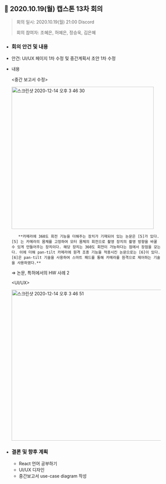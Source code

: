## 📍 2020.10.19(월) 캡스톤 13차 회의
> 회의 일시: 2020.10.19(월) 21:00 Discord
>
> 회의 참여자: 조혜은, 허예은, 정승욱, 김은혜

- ### 회의 안건 및 내용

- 안건: UI/UX 페이지 1차 수정 및 중간계획서 초안 1차 수정
- 내용

    <중간 보고서 수정>

    <img width="457" alt="스크린샷 2020-12-14 오후 3 46 30" src="https://user-images.githubusercontent.com/39258902/102049059-8b7dff80-3e23-11eb-93cf-71e17d6082cd.png">

         **카메라에 360도 회전 기능을 더해주는 장치가 기재되어 있는 논문은 [5]가 있다. [5] 는 카메라의 몸체를 고정하여 모터 몸체의 회전으로 촬영 장치의 촬영 방향을 바꿀 수 있게 만들어주는 장치이다. 해당 장치는 360도 회전이 가능하다는 점에서 장점을 갖는다. 이에 더해 pan-tilt 카메라에 원격 조종 기능을 적용시킨 논문으로는 [6]이 있다. [6]은 pan-tilt 기술을 사용하여 스마트 패드를 통해 카메라를 원격으로 제어하는 기술을 사용하였다.** 

    ⇒ 논문, 특허에서의 HW 사례 2


    <UI/UX>

    <img width="485" alt="스크린샷 2020-12-14 오후 3 46 51" src="https://user-images.githubusercontent.com/39258902/102049089-96d12b00-3e23-11eb-839f-c0ce052b7422.png">


- ### 결론 및 향후 계획

  - React 언어 공부하기
  - UI/UX 디자인
  - 중간보고서 use-case diagram 작성

